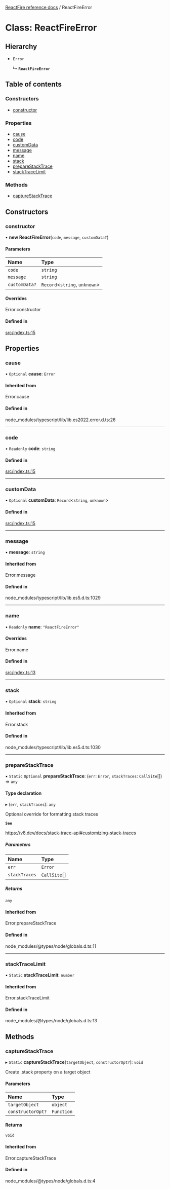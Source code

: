 [ReactFire reference docs](../README.md) / ReactFireError

# Class: ReactFireError

## Hierarchy

- `Error`

  ↳ **`ReactFireError`**

## Table of contents

### Constructors

- [constructor](ReactFireError.md#constructor)

### Properties

- [cause](ReactFireError.md#cause)
- [code](ReactFireError.md#code)
- [customData](ReactFireError.md#customdata)
- [message](ReactFireError.md#message)
- [name](ReactFireError.md#name)
- [stack](ReactFireError.md#stack)
- [prepareStackTrace](ReactFireError.md#preparestacktrace)
- [stackTraceLimit](ReactFireError.md#stacktracelimit)

### Methods

- [captureStackTrace](ReactFireError.md#capturestacktrace)

## Constructors

### constructor

• **new ReactFireError**(`code`, `message`, `customData?`)

#### Parameters

| Name | Type |
| :------ | :------ |
| `code` | `string` |
| `message` | `string` |
| `customData?` | `Record`<`string`, `unknown`\> |

#### Overrides

Error.constructor

#### Defined in

[src/index.ts:15](https://github.com/FirebaseExtended/reactfire/blob/main/src/index.ts#L15)

## Properties

### cause

• `Optional` **cause**: `Error`

#### Inherited from

Error.cause

#### Defined in

node_modules/typescript/lib/lib.es2022.error.d.ts:26

___

### code

• `Readonly` **code**: `string`

#### Defined in

[src/index.ts:15](https://github.com/FirebaseExtended/reactfire/blob/main/src/index.ts#L15)

___

### customData

• `Optional` **customData**: `Record`<`string`, `unknown`\>

#### Defined in

[src/index.ts:15](https://github.com/FirebaseExtended/reactfire/blob/main/src/index.ts#L15)

___

### message

• **message**: `string`

#### Inherited from

Error.message

#### Defined in

node_modules/typescript/lib/lib.es5.d.ts:1029

___

### name

• `Readonly` **name**: ``"ReactFireError"``

#### Overrides

Error.name

#### Defined in

[src/index.ts:13](https://github.com/FirebaseExtended/reactfire/blob/main/src/index.ts#L13)

___

### stack

• `Optional` **stack**: `string`

#### Inherited from

Error.stack

#### Defined in

node_modules/typescript/lib/lib.es5.d.ts:1030

___

### prepareStackTrace

▪ `Static` `Optional` **prepareStackTrace**: (`err`: `Error`, `stackTraces`: `CallSite`[]) => `any`

#### Type declaration

▸ (`err`, `stackTraces`): `any`

Optional override for formatting stack traces

**`See`**

https://v8.dev/docs/stack-trace-api#customizing-stack-traces

##### Parameters

| Name | Type |
| :------ | :------ |
| `err` | `Error` |
| `stackTraces` | `CallSite`[] |

##### Returns

`any`

#### Inherited from

Error.prepareStackTrace

#### Defined in

node_modules/@types/node/globals.d.ts:11

___

### stackTraceLimit

▪ `Static` **stackTraceLimit**: `number`

#### Inherited from

Error.stackTraceLimit

#### Defined in

node_modules/@types/node/globals.d.ts:13

## Methods

### captureStackTrace

▸ `Static` **captureStackTrace**(`targetObject`, `constructorOpt?`): `void`

Create .stack property on a target object

#### Parameters

| Name | Type |
| :------ | :------ |
| `targetObject` | `object` |
| `constructorOpt?` | `Function` |

#### Returns

`void`

#### Inherited from

Error.captureStackTrace

#### Defined in

node_modules/@types/node/globals.d.ts:4
